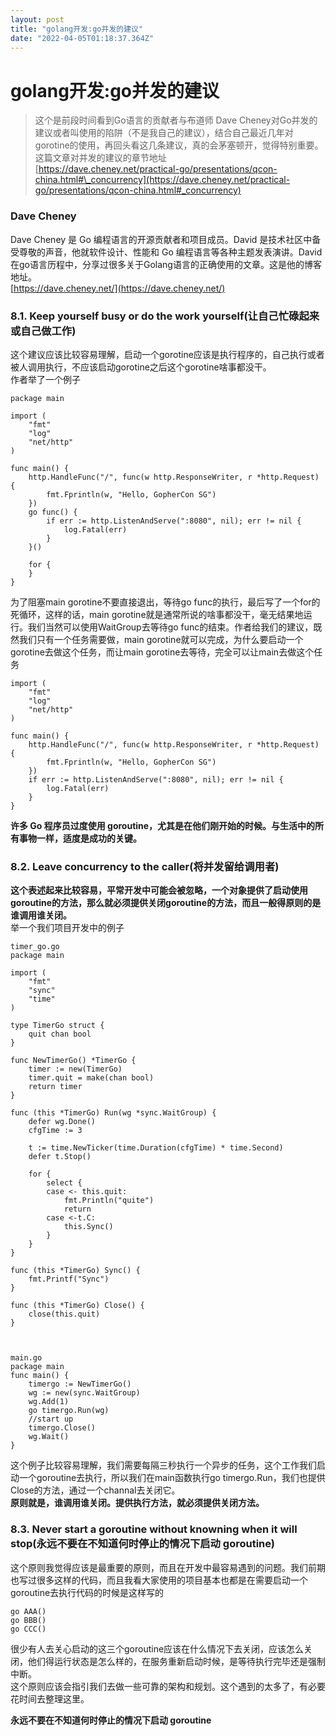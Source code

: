 ```yaml
---
layout: post
title: "golang开发:go并发的建议"
date: "2022-04-05T01:18:37.364Z"
---
```

golang开发:go并发的建议
================

> 这个是前段时间看到Go语言的贡献者与布道师 Dave Cheney对Go并发的建议或者叫使用的陷阱（不是我自己的建议），结合自己最近几年对gorotine的使用，再回头看这几条建议，真的会茅塞顿开，觉得特别重要。这篇文章对并发的建议的章节地址  
> [https://dave.cheney.net/practical-go/presentations/qcon-china.html#\_concurrency](https://dave.cheney.net/practical-go/presentations/qcon-china.html#_concurrency)

### Dave Cheney

Dave Cheney 是 Go 编程语言的开源贡献者和项目成员。David 是技术社区中备受尊敬的声音，他就软件设计、性能和 Go 编程语言等各种主题发表演讲。David 在go语言历程中，分享过很多关于Golang语言的正确使用的文章。这是他的博客地址。  
[https://dave.cheney.net/](https://dave.cheney.net/)

### 8.1. Keep yourself busy or do the work yourself(让自己忙碌起来或自己做工作)

这个建议应该比较容易理解，启动一个gorotine应该是执行程序的，自己执行或者被人调用执行，不应该启动gorotine之后这个gorotine啥事都没干。  
作者举了一个例子

    package main
    
    import (
    	"fmt"
    	"log"
    	"net/http"
    )
    
    func main() {
    	http.HandleFunc("/", func(w http.ResponseWriter, r *http.Request) {
    		fmt.Fprintln(w, "Hello, GopherCon SG")
    	})
    	go func() {
    		if err := http.ListenAndServe(":8080", nil); err != nil {
    			log.Fatal(err)
    		}
    	}()
    
    	for {
    	}
    }
    

为了阻塞main gorotine不要直接退出，等待go func的执行，最后写了一个for的死循环，这样的话，main gorotine就是通常所说的啥事都没干，毫无结果地运行。我们当然可以使用WaitGroup去等待go func的结束。作者给我们的建议，既然我们只有一个任务需要做，main gorotine就可以完成，为什么要启动一个gorotine去做这个任务，而让main gorotine去等待，完全可以让main去做这个任务

    import (
    	"fmt"
    	"log"
    	"net/http"
    )
    
    func main() {
    	http.HandleFunc("/", func(w http.ResponseWriter, r *http.Request) {
    		fmt.Fprintln(w, "Hello, GopherCon SG")
    	})
    	if err := http.ListenAndServe(":8080", nil); err != nil {
    		log.Fatal(err)
    	}
    }
    

**许多 Go 程序员过度使用 goroutine，尤其是在他们刚开始的时候。与生活中的所有事物一样，适度是成功的关键。**

### 8.2. Leave concurrency to the caller(将并发留给调用者)

**这个表述起来比较容易，平常开发中可能会被忽略，一个对象提供了启动使用goroutine的方法，那么就必须提供关闭goroutine的方法，而且一般得原则的是谁调用谁关闭。**  
举一个我们项目开发中的例子

    timer_go.go
    package main
    
    import (
    	"fmt"
    	"sync"
    	"time"
    )
    
    type TimerGo struct {
    	quit chan bool
    }
    
    func NewTimerGo() *TimerGo {
    	timer := new(TimerGo)
    	timer.quit = make(chan bool)
    	return timer
    }
    
    func (this *TimerGo) Run(wg *sync.WaitGroup) {
    	defer wg.Done()
    	cfgTime := 3
    
    	t := time.NewTicker(time.Duration(cfgTime) * time.Second)
    	defer t.Stop()
    
    	for {
    		select {
    		case <- this.quit:
    			fmt.Println("quite")
    			return
    		case <-t.C:
    			this.Sync()
    		}
    	}
    }
    
    func (this *TimerGo) Sync() {
    	fmt.Printf("Sync")
    }
    
    func (this *TimerGo) Close() {
    	close(this.quit)
    }
    
    

    main.go
    package main
    func main() {
    	timergo := NewTimerGo()
    	wg := new(sync.WaitGroup)
    	wg.Add(1)
    	go timergo.Run(wg)
    	//start up
    	timergo.Close()
    	wg.Wait()
    }
    

这个例子比较容易理解，我们需要每隔三秒执行一个异步的任务，这个工作我们启动一个goroutine去执行，所以我们在main函数执行go timergo.Run，我们也提供Close的方法，通过一个channal去关闭它。  
**原则就是，谁调用谁关闭。提供执行方法，就必须提供关闭方法。**

### 8.3. Never start a goroutine without knowning when it will stop(永远不要在不知道何时停止的情况下启动 goroutine)

这个原则我觉得应该是最重要的原则，而且在开发中最容易遇到的问题。我们前期也写过很多这样的代码，而且我看大家使用的项目基本也都是在需要启动一个goroutine去执行代码的时候是这样写的

    go AAA()
    go BBB()
    go CCC()
    

很少有人去关心启动的这三个goroutine应该在什么情况下去关闭，应该怎么关闭，他们得运行状态是怎么样的，在服务重新启动时候，是等待执行完毕还是强制中断。  
这个原则应该会指引我们去做一些可靠的架构和规划。这个遇到的太多了，有必要花时间去整理这里。

**永远不要在不知道何时停止的情况下启动 goroutine**